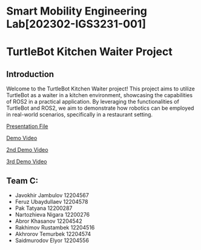 # Smart Mobility Engineering Lab[202302-IGS3231-001]

# TurtleBot Kitchen Waiter Project

## Introduction

Welcome to the TurtleBot Kitchen Waiter project! This project aims to utilize TurtleBot as a waiter in a kitchen environment, showcasing the capabilities of ROS2 in a practical application. By leveraging the functionalities of TurtleBot and ROS2, we aim to demonstrate how robotics can be employed in real-world scenarios, specifically in a restaurant setting.

[Presentation File](https://www.canva.com/design/DAFzXbLTv1E/Bc6-xQ-HKIzXwrdN6RuNnQ/edit?utm_content=DAFzXbLTv1E&utm_campaign=designshare&utm_medium=link2&utm_source=sharebutton)

[Demo Video](https://youtu.be/Cg0WCoUgFKE?si=cj1D53IbV9_amHui)

[2nd Demo Video](https://youtu.be/oyBLgSFTnR0)

[3rd Demo Video](https://drive.google.com/file/d/1k2TB1QNHTCk-NUtVGTVI3QCFMZ-uS4D8/view?usp=drive_link)

## Team C:
- Javokhir Jambulov 12204567
- Feruz Ubaydullaev 12204578
- Pak Tatyana 12200287
- Nartozhieva Nigara 12200276
- Abror Khasanov 12204542
- Rakhimov Rustambek 12204516
- Akhrorov Temurbek 12204574
- Saidmurodov Elyor 12204556
